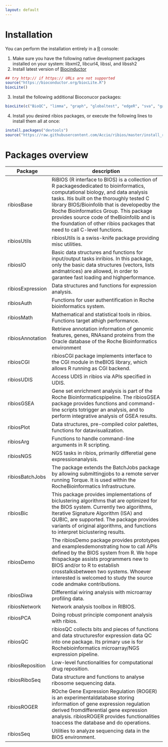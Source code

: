 ```yaml
---
layout: default
---
```

# Installation

You can perform the installation entirely in a [R](https://www.r-project.org) console:

1. Make sure you have the following native development packages installed on your system:
libxml2, libcurl4, libssl, and libssh2
2. Install latest version of [Biocinductor](https://www.bioconductor.org)
```R
## try http:// if https:// URLs are not supported
source("https://bioconductor.org/biocLite.R")
biocLite()
```
3. Install the following additional Bioconucor packages:
```R
biocLite(c("BioQC", "limma", "graph", "globaltest", "edgeR", "sva", "gage"))
```
4. Install you desired ribios packages, or execute the following lines to install them all at once:
```R
install.packages("devtools")
source("https://raw.githubusercontent.com/Accio/ribios/master/install_ribios_from_github.R")
```

# Packages overview

Package          | description
-----------------|-----------
ribiosBase | RiBIOS (R interface to BIOS) is a collection of R packagesdedicated to bioinformatics, computational biology, and data analysis tasks. Itis built on the thoroughly tested C library BIOS/Bioinfolib that is developedby the Roche Bioinformatics Group. This package provides source code of theBioinfolib and is the foundation of other ribios packages that need to call C-level functions.
 ribiosUtils | ribiosUtils is a swiss-knife package providing misc utilities.
 ribiosIO | Basic data structures and functions for input/output tasks inribios. In this package, only the basic data structures (vectors, lists andmatrices) are allowed, in order to garantee fast loading and highperformance.
 ribiosExpression | Data structures and functions for expression analysis.
 ribiosAuth | Functions for user authentification in Roche bioinformatics system.
 ribiosMath | Mathematical and statistical tools in ribios. Functions target athigh performance.
 ribiosAnnotation | Retrieve annotation information of genomic features, genes, RNAsand proteins from the Oracle database of the Roche Bioinformatics environment
 ribiosCGI | ribiosCGI package implements interface to the CGI module in theBIOS library, which allows R running as CGI backend.
 ribiosUDIS | Access UDIS in ribios via APIs specified in UDIS.
 ribiosGSEA | Gene set enrichment analysis is part of the Roche Bioinformaticspipeline. The ribiosGSEA package provides functions and command-line scripts totrigger an analysis, and to perform integrative analysis of GSEA results.
 ribiosPlot | Data structures, pre-compiled color palettes, functions for datavisualization.
 ribiosArg | Functions to handle command-line arguments in R scripting.
 ribiosNGS | NGS tasks in ribios, primarily differetial gene expressionanalysis.
 ribiosBatchJobs | The package extends the BatchJobs package by allowing submittingjobs to a remote server running Torque. It is used within the RocheBioinformatics Infrastructure.
 ribiosBic | This package provides implementations of biclustering algorithms that are optimized for the BIOS system. Currently two algorithms, Iterative Signature Algorithm (ISA) and QUBIC, are supported. The package provides variants of original algorithms, and functions to interpret biclustering results.
 ribiosDemo | The ribiosDemo package provides prototypes and examplesdemonstrating how to call APIs defined by the BIOS system from R. We hope thispackage assists programmers new to BIOS and/or to R to establish crosstalksbetween two systems. Whoever interested is welcomed to study the source code andmake contributions.
 ribiosDiwa | Differential wiring analysis with microarray profiling data.
 ribiosNetwork | Network analysis toolbox in RIBIOS.
 ribiosPCA | Doing robust principle component analysis with ribios.
 ribiosQC | ribiosQC collects bits and pieces of functions and data structuresfor expression data QC into one package. Its primary use is for Rochebioinformatics microarray/NGS expression pipeline.
 ribiosReposition | Low-level functionalities for computational drug reposition.
 ribiosRiboSeq | Data structure and functions to analyse ribosome sequencing data.
 ribiosROGER | ROche Gene Expression Regulation (ROGER) is an experimentaldatabase storing information of gene expression regulation derived fromdifferential gene expression analysis. ribiosROGER provides functionalities toaccess the database and do operations.
 ribiosSeq | Utilities to analyze sequencing data in the BIOS environment.
